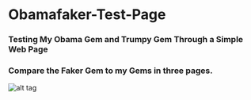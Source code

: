 # Obamafaker-Test-Page
### Testing My Obama Gem and Trumpy Gem Through a Simple Web Page
### Compare the Faker Gem to my Gems in three pages.
![alt tag](https://cloud.githubusercontent.com/assets/17296898/16290168/0157f16c-38b0-11e6-8660-ff79632d155d.png)
